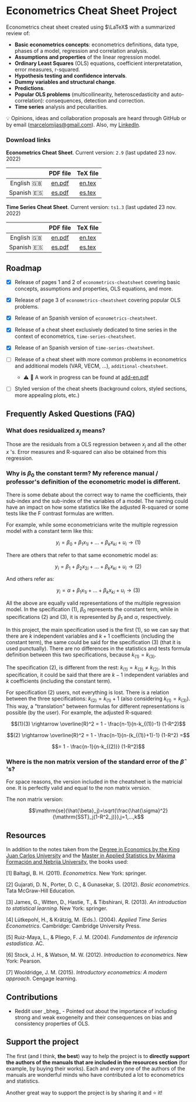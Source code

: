 # Econometrics Cheat Sheet Project

Econometrics cheat sheet created using $\LaTeX$ with a summarized review of:

* **Basic econometrics concepts**: econometrics definitions, data type, phases of a model, regression and correlation analysis.
* **Assumptions and properties** of the linear regression model.
* **Ordinary Least Squares** (OLS) equations, coefficient interpretatation, error measures, r-squared.
* **Hypothesis testing and confidence intervals**.
* **Dummy variables and structural change**.
* **Predictions**.
* **Popular OLS problems** (multicollinearity, heteroscedasticity and auto-correlation): consequences, detection and correction.
* **Time series** analysis and peculiarities.

:bulb: Opinions, ideas and collaboration proposals are heard through GitHub or by email (marcelomijas@gmail.com). Also, my [LinkedIn](https://www.linkedin.com/in/marcelomorenop/).

### Download links

**Econometrics Cheat Sheet**. Current version: `2.9` (last updated 23 nov. 2022)

|              | PDF file                                                          | TeX file                                                          |
| :----------: | :---------------------------------------------------------------: | :---------------------------------------------------------------: |
| English :uk: | [en.pdf](econometrics-cheatsheet/econometrics-cheatsheet-en.pdf)  | [en.tex](econometrics-cheatsheet/econometrics-cheatsheet-en.tex)  |
| Spanish :es: | [es.pdf](econometrics-cheatsheet/econometrics-cheatsheet-es.pdf)  | [es.tex](econometrics-cheatsheet/econometrics-cheatsheet-es.tex)  |

**Time Series Cheat Sheet**. Current version: `ts1.3` (last updated 23 nov. 2022)

|              | PDF file                                                        | TeX file                                                        |
| :----------: | :-------------------------------------------------------------: | :-------------------------------------------------------------: |
| English :uk: | [en.pdf](time-series-cheatsheet/time-series-cheatsheet-en.pdf)  | [en.tex](time-series-cheatsheet/time-series-cheatsheet-en.tex)  |
| Spanish :es: | [es.pdf](time-series-cheatsheet/time-series-cheatsheet-es.pdf)  | [es.tex](time-series-cheatsheet/time-series-cheatsheet-es.tex)  |

## Roadmap

- [x] Release of pages 1 and 2 of `econometrics-cheatsheet` covering basic concepts, assumptions and properties, OLS equations, and more.

- [x] Release of page 3 of `econometrics-cheatsheet` covering popular OLS problems.

- [x] Release of an Spanish version of `econometrics-cheatsheet`.

- [x] Release of a cheat sheet exclusively dedicated to time series in the context of econometrics, `time-series-cheatsheet`.

- [x] Release of an Spanish version of `time-series-cheatsheet`.

- [ ] Release of a cheat sheet with more common problems in econometrics and additional models (VAR, VECM, ...), `additional-cheatsheet`.
  - :warning: :construction: A work in progress can be found at [add-en.pdf](additional-cheatsheet/additional-cheatsheet-en.pdf)

- [ ] Styled version of the cheat sheets (background colors, styled sections, more appealing plots, etc.)

## Frequently Asked Questions (FAQ)

### What does $\mathrm{residualized}$ $x_j$ means?

Those are the residuals from a OLS regression between $x_j$ and all the other $x$ 's. Error measures and R-squared can also be obtained from this regression.

### Why is $\beta_0$ the constant term? My reference manual / professor's definition of the econometric model is different.

There is some debate about the correct way to name the coefficients, their sub-index and the sub-index of the variables of a model. The naming could have an impact on how some statistics like the adjusted R-squared or some tests like the F contrast formulas are written.

For example, while some econometricians write the multiple regression model with a constant term like this:

$$y_i = \beta_0 + \beta_1 x_{1i} + ... + \beta_k x_{ki} + u_i \rightarrow (1)$$

There are others that refer to that same econometric model as:

$$y_i = \beta_1 + \beta_2 x_{2i} + ... + \beta_k x_{ki} + u_i \rightarrow (2)$$

And others refer as:

$$y_i = \alpha + \beta_1 x_{1i} + ... + \beta_k x_{ki} + u_i \rightarrow (3)$$

All the above are equally valid representations of the multiple regression model. In the specification $(1)$, $\beta_0$ represents the constant term, while in specifications $(2)$ and $(3)$, it is represented by $\beta_1$ and $\alpha$, respectively.

In this project, the main specification used is the first $(1)$, so we can say that there are $k$ independent variables and $k+1$ coefficients (including the constant term), the same could be said for the specification $(3)$ (that it is used punctually). There are no differences in the statistics and tests formula definition between this two specifications, because $k_{(1)} = k_{(3)}$.

The specification $(2)$, is different from the rest: $k_{(1)} = k_{(3)} \neq k_{(2)}$. In this specification, it could be said that there are $k-1$ independent variables and $k$ coefficients (including the constant term).

For specification $(2)$ users, not everything is lost. There is a relation between the three specifications: $k_{(2)} = k_{(1)} + 1$ (also considering $k_{(1)} = k_{(3)}$). This way, a "translation" between formulas for different representations is possible (by the user). For example, the adjusted R-squared:

$$(1)(3) \rightarrow \overline{R}^2 = 1 - \frac{n-1}{n-k_{(1)}-1} (1-R^2)$$

$$(2) \rightarrow \overline{R}^2 = 1 - \frac{n-1}{n-(k_{(1)}+1)-1} (1-R^2) =$$

$$= 1 - \frac{n-1}{n-k_{(2)}} (1-R^2)$$

### Where is the non matrix version of the standard error of the $\hat{\beta}$ 's?

For space reasons, the version included in the cheatsheet is the matricial one. It is perfectly valid and equal to the non matrix version.

The non matrix version:

$$\mathrm{se}(\hat{\beta}_j)=\sqrt{\frac{\hat{\sigma}^2}{\mathrm{SST}_j(1-R^2_j)}},j=1,...,k$$

## Resources

In addition to the notes taken from the [Degree in Economics by the King Juan Carlos University](https://www.urjc.es/universidad/calidad/560-economia) and the [Master in Applied Statistics by Máxima Formación and Nebrija University](https://www.maximaformacion.es/masters/master-de-estadistica-aplicada-con-r-software/), the books used:

[1] Baltagi, B. H. (2011). *Econometrics*. New York: springer.

[2] Gujarati, D. N., Porter, D. C., & Gunasekar, S. (2012). *Basic econometrics*. Tata McGraw-Hill Education.

[3] James, G., Witten, D., Hastie, T., & Tibshirani, R. (2013). *An introduction to statistical learning*. New York: springer.

[4] Lütkepohl, H., & Krätzig, M. (Eds.). (2004). *Applied Time Series Econometrics*. Cambridge: Cambridge University Press.

[5] Ruiz-Maya, L., & Pliego, F. J. M. (2004). *Fundamentos de inferencia estadística*. AC.

[6] Stock, J. H., & Watson, M. W. (2012). *Introduction to econometrics*. New York: Pearson.

[7] Wooldridge, J. M. (2015). *Introductory econometrics: A modern approach*. Cengage learning.

## Contributions

* Reddit user \_bheg_ - Pointed out about the importance of including strong and weak exogeneity and their consequences on bias and consistency properties of OLS.

## Support the project

The first (and I think, **the best**) way to help the project is to **directly support the authors of the manuals that are included in the resources section** (for example, by buying their works). Each and every one of the authors of the manuals are wonderful minds who have contributed a lot to econometrics and statistics. 

Another great way to support the project is by sharing it and :star: it!
